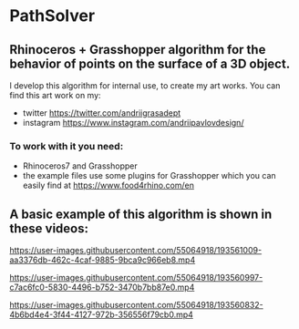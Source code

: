 # PathSolver
Rhinoceros + Grasshopper algorithm for the behavior of points on the surface of a 3D object.
-

I develop this algorithm for internal use, to create my art works. 
You can find this art work on my:
- twitter https://twitter.com/andriigrasadept 
- instagram https://www.instagram.com/andriipavlovdesign/

### To work with it you need:
- Rhinoceros7 and Grasshopper
- the example files use some plugins for Grasshopper which you can easily find at https://www.food4rhino.com/en

## A basic example of this algorithm is shown in these videos:
https://user-images.githubusercontent.com/55064918/193561009-aa3376db-462c-4caf-9885-9bca9c966eb8.mp4

https://user-images.githubusercontent.com/55064918/193560997-c7ac6fc0-5830-4496-b752-3470b7bb87e0.mp4

https://user-images.githubusercontent.com/55064918/193560832-4b6bd4e4-3f44-4127-972b-356556f79cb0.mp4


